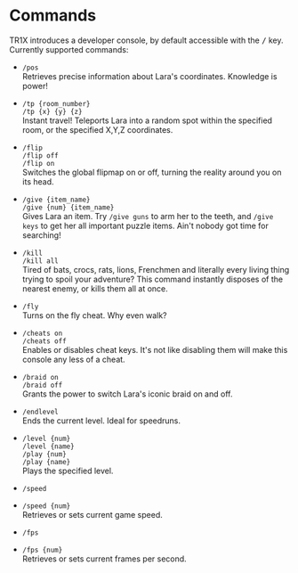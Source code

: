 # Commands
TR1X introduces a developer console, by default accessible with the <kbd>/</kbd> key.
Currently supported commands:

- `/pos`  
  Retrieves precise information about Lara's coordinates. Knowledge is power!

- `/tp {room_number}`  
  `/tp {x} {y} {z}`  
  Instant travel! Teleports Lara into a random spot within the specified room, or the specified X,Y,Z coordinates.

- `/flip`  
  `/flip off`  
  `/flip on`  
  Switches the global flipmap on or off, turning the reality around you on its head.

- `/give {item_name}`  
  `/give {num} {item_name}`  
  Gives Lara an item. Try `/give guns` to arm her to the teeth, and `/give keys` to get her all important puzzle items. Ain't nobody got time for searching!

- `/kill`  
  `/kill all`  
  Tired of bats, crocs, rats, lions, Frenchmen and literally every living thing trying to spoil your adventure? This command instantly disposes of the nearest enemy, or kills them all at once.

- `/fly`  
  Turns on the fly cheat. Why even walk?

- `/cheats on`  
  `/cheats off`  
  Enables or disables cheat keys. It's not like disabling them will make this console any less of a cheat.

- `/braid on`  
  `/braid off`  
  Grants the power to switch Lara's iconic braid on and off.

- `/endlevel`  
  Ends the current level. Ideal for speedruns.

- `/level {num}`  
  `/level {name}`  
  `/play {num}`  
  `/play {name}`  
  Plays the specified level.

- `/speed`  
- `/speed {num}`  
  Retrieves or sets current game speed.

- `/fps`  
- `/fps {num}`  
  Retrieves or sets current frames per second.
